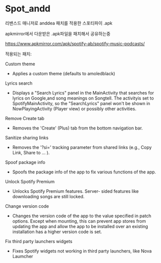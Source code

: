 # Spot_andd
리밴스드 매니저로 anddea 패치를 적용한 스포티파이 .apk

apkmirror에서 다운받은 .apk파일을 패치해서 공유하는중

https://www.apkmirror.com/apk/spotify-ab/spotify-music-podcasts/

적용되는 패치:

Custom theme
- Applies a custom theme (defaults to amoledblack)

Lyrics search
- Displays a "Search Lyrics" panel in the MainActivity that searches for lyrics on Google,and song meanings on Songtell. The activityis set to SpotifyMainActivity, so the "SearchLyrics" panel won't be shown in NowPlayingActivity (Player view) or possibly other activities.

Remove Create tab
- Removes the 'Create' (Plus) tab from the bottom navigation bar.

Sanitize sharing links
- Removes the '?si=' tracking parameter from
shared links (e.g., Copy Link, Share to ... ).

Spoof package info
- Spoofs the package info of the app to fix
various functions of the app.

Unlock Spotify Premium
- Unlocks Spotify Premium features. Server-
sided features like downloading songs are
still locked.

Change version code
- Changes the version code of the app to the
value specified in patch options. Except
when mounting, this can prevent app stores
from updating the app and allow the app to
be installed over an existing installation
has a higher version code is set.

Fix third party launchers widgets
- Fixes Spotify widgets not working in third
party launchers, like Nova Laumcher







